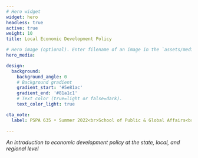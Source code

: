 ```yaml
---
# Hero widget
widget: hero
headless: true
active: true
weight: 10
title: Local Economic Development Policy

# Hero image (optional). Enter filename of an image in the `assets/media/` folder.
hero_media:

design:
  background:
    background_angle: 0
    # Background gradient
    gradient_start: '#5e81ac'
    gradient_end: '#81a1c1'
    # Text color (true=light or false=dark).
    text_color_light: true

cta_note:
  label: PSPA 635 • Summer 2022<br>School of Public & Global Affairs<br>Northern Illinois University

---
```


*An introduction to economic development policy at the state, local, and regional level*
